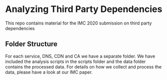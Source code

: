 # Analyzing Third Party Dependencies

This repo contains material for the IMC 2020 submission on third party dependencies 

## Folder Structure

For each service, DNS, CDN and CA we have a separate folder. We have included the analysis scripts in the scripts folder and the data folder contains the processed data.
For details on how we collect and process the data, please have a look at our IMC paper.

